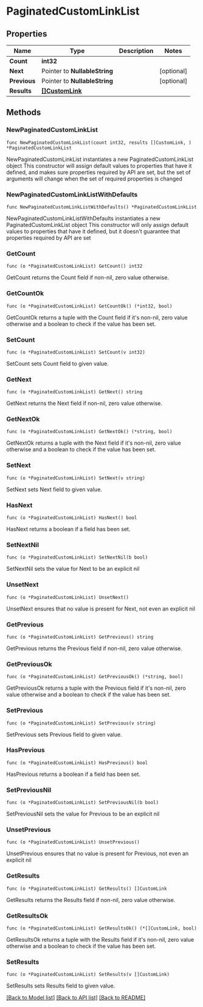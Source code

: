 # PaginatedCustomLinkList

## Properties

Name | Type | Description | Notes
------------ | ------------- | ------------- | -------------
**Count** | **int32** |  | 
**Next** | Pointer to **NullableString** |  | [optional] 
**Previous** | Pointer to **NullableString** |  | [optional] 
**Results** | [**[]CustomLink**](CustomLink.md) |  | 

## Methods

### NewPaginatedCustomLinkList

`func NewPaginatedCustomLinkList(count int32, results []CustomLink, ) *PaginatedCustomLinkList`

NewPaginatedCustomLinkList instantiates a new PaginatedCustomLinkList object
This constructor will assign default values to properties that have it defined,
and makes sure properties required by API are set, but the set of arguments
will change when the set of required properties is changed

### NewPaginatedCustomLinkListWithDefaults

`func NewPaginatedCustomLinkListWithDefaults() *PaginatedCustomLinkList`

NewPaginatedCustomLinkListWithDefaults instantiates a new PaginatedCustomLinkList object
This constructor will only assign default values to properties that have it defined,
but it doesn't guarantee that properties required by API are set

### GetCount

`func (o *PaginatedCustomLinkList) GetCount() int32`

GetCount returns the Count field if non-nil, zero value otherwise.

### GetCountOk

`func (o *PaginatedCustomLinkList) GetCountOk() (*int32, bool)`

GetCountOk returns a tuple with the Count field if it's non-nil, zero value otherwise
and a boolean to check if the value has been set.

### SetCount

`func (o *PaginatedCustomLinkList) SetCount(v int32)`

SetCount sets Count field to given value.


### GetNext

`func (o *PaginatedCustomLinkList) GetNext() string`

GetNext returns the Next field if non-nil, zero value otherwise.

### GetNextOk

`func (o *PaginatedCustomLinkList) GetNextOk() (*string, bool)`

GetNextOk returns a tuple with the Next field if it's non-nil, zero value otherwise
and a boolean to check if the value has been set.

### SetNext

`func (o *PaginatedCustomLinkList) SetNext(v string)`

SetNext sets Next field to given value.

### HasNext

`func (o *PaginatedCustomLinkList) HasNext() bool`

HasNext returns a boolean if a field has been set.

### SetNextNil

`func (o *PaginatedCustomLinkList) SetNextNil(b bool)`

 SetNextNil sets the value for Next to be an explicit nil

### UnsetNext
`func (o *PaginatedCustomLinkList) UnsetNext()`

UnsetNext ensures that no value is present for Next, not even an explicit nil
### GetPrevious

`func (o *PaginatedCustomLinkList) GetPrevious() string`

GetPrevious returns the Previous field if non-nil, zero value otherwise.

### GetPreviousOk

`func (o *PaginatedCustomLinkList) GetPreviousOk() (*string, bool)`

GetPreviousOk returns a tuple with the Previous field if it's non-nil, zero value otherwise
and a boolean to check if the value has been set.

### SetPrevious

`func (o *PaginatedCustomLinkList) SetPrevious(v string)`

SetPrevious sets Previous field to given value.

### HasPrevious

`func (o *PaginatedCustomLinkList) HasPrevious() bool`

HasPrevious returns a boolean if a field has been set.

### SetPreviousNil

`func (o *PaginatedCustomLinkList) SetPreviousNil(b bool)`

 SetPreviousNil sets the value for Previous to be an explicit nil

### UnsetPrevious
`func (o *PaginatedCustomLinkList) UnsetPrevious()`

UnsetPrevious ensures that no value is present for Previous, not even an explicit nil
### GetResults

`func (o *PaginatedCustomLinkList) GetResults() []CustomLink`

GetResults returns the Results field if non-nil, zero value otherwise.

### GetResultsOk

`func (o *PaginatedCustomLinkList) GetResultsOk() (*[]CustomLink, bool)`

GetResultsOk returns a tuple with the Results field if it's non-nil, zero value otherwise
and a boolean to check if the value has been set.

### SetResults

`func (o *PaginatedCustomLinkList) SetResults(v []CustomLink)`

SetResults sets Results field to given value.



[[Back to Model list]](../README.md#documentation-for-models) [[Back to API list]](../README.md#documentation-for-api-endpoints) [[Back to README]](../README.md)


